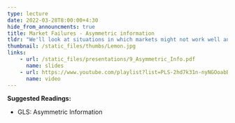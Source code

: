 ```yaml
---
type: lecture
date: 2022-03-28T8:00:00+4:30
hide_from_announcments: true
title: Market Failures - Asymmetric information
tldr: "We'll look at situations in which markets might not work well and how problems arise when information is not equally shared by all potential parties in a transaction. This includes adverse selection, moral hazard, signaling, etc."
thumbnail: /static_files/thumbs/Lemon.jpg
links: 
    - url: /static_files/presentations/9_Asymmetric_Info.pdf
      name: slides
    - url: https://www.youtube.com/playlist?list=PLS-2hd7k31n-nyNGOoabB71TygsfpJKgf
      name: video
---
```

**Suggested Readings:**
- GLS: Asymmetric Information 

